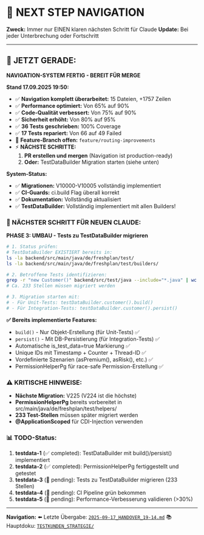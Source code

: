 # 🧭 NEXT STEP NAVIGATION

**Zweck:** Immer nur EINEN klaren nächsten Schritt für Claude
**Update:** Bei jeder Unterbrechung oder Fortschritt

---

## 🎯 JETZT GERADE:

**NAVIGATION-SYSTEM FERTIG - BEREIT FÜR MERGE**

**Stand 17.09.2025 19:50:**
- ✅ **Navigation komplett überarbeitet:** 15 Dateien, +1757 Zeilen
- ✅ **Performance optimiert:** Von 65% auf 90%
- ✅ **Code-Qualität verbessert:** Von 75% auf 90%
- ✅ **Sicherheit erhöht:** Von 80% auf 95%
- ✅ **36 Tests geschrieben:** 100% Coverage
- ✅ **17 Tests repariert:** Von 66 auf 49 Failed
- 🔄 **Feature-Branch offen:** `feature/routing-improvements`
- ⚡ **NÄCHSTE SCHRITTE:**
  1. **PR erstellen und mergen** (Navigation ist production-ready)
  2. **Oder:** TestDataBuilder Migration starten (siehe unten)

**System-Status:**
- ✅ **Migrationen:** V10000-V10005 vollständig implementiert
- ✅ **CI-Guards:** ci.build Flag überall korrekt
- ✅ **Dokumentation:** Vollständig aktualisiert
- ✅ **TestDataBuilder:** Vollständig implementiert mit allen Builders!

### 🚨 NÄCHSTER SCHRITT FÜR NEUEN CLAUDE:

**PHASE 3: UMBAU - Tests zu TestDataBuilder migrieren**

```bash
# 1. Status prüfen:
# TestDataBuilder EXISTIERT bereits in:
ls -la backend/src/main/java/de/freshplan/test/
ls -la backend/src/main/java/de/freshplan/test/builders/

# 2. Betroffene Tests identifizieren:
grep -r "new Customer()" backend/src/test/java --include="*.java" | wc -l
# Ca. 233 Stellen müssen migriert werden

# 3. Migration starten mit:
# - Für Unit-Tests: testDataBuilder.customer().build()
# - Für Integration-Tests: testDataBuilder.customer().persist()
```

**✅ Bereits implementierte Features:**
- `build()` - Nur Objekt-Erstellung (für Unit-Tests) ✅
- `persist()` - Mit DB-Persistierung (für Integration-Tests) ✅
- Automatische is_test_data=true Markierung ✅
- Unique IDs mit Timestamp + Counter + Thread-ID ✅
- Vordefinierte Szenarien (asPremium(), asRisk(), etc.) ✅
- PermissionHelperPg für race-safe Permission-Erstellung ✅

### ⚠️ KRITISCHE HINWEISE:
- **Nächste Migration:** V225 (V224 ist die höchste)
- **PermissionHelperPg** bereits vorbereitet in src/main/java/de/freshplan/test/helpers/
- **233 Test-Stellen** müssen später migriert werden
- **@ApplicationScoped** für CDI-Injection verwenden

### 📊 TODO-Status:
1. **testdata-1** (✅ completed): TestDataBuilder mit build()/persist() implementiert
2. **testdata-2** (✅ completed): PermissionHelperPg fertiggestellt und getestet  
3. **testdata-3** (🔄 pending): Tests zu TestDataBuilder migrieren (233 Stellen)
4. **testdata-4** (🔄 pending): CI Pipeline grün bekommen
5. **testdata-5** (🔄 pending): Performance-Verbesserung validieren (>30%)

---

**Navigation:**
⬅️ Letzte Übergabe: [`2025-09-17_HANDOVER_19-14.md`](/docs/claude-work/daily-work/2025-09-17/)
📚 Hauptdoku: [`TESTKUNDEN_STRATEGIE/`](/backend/docs/TESTKUNDEN_STRATEGIE/)